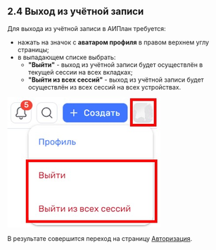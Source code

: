 ## 2.4 Выход из учётной записи

Для выхода из учётной записи в АИПлан требуется:  

- нажать на значок с **аватаром профиля** в правом верхнем углу страницы;  
- в выпадающем списке выбрать: 
    - **"Выйти"** - выход из учётной записи будет осуществлён в текущей сессии на всех вкладках;
    - **"Выйти из всех сессий"** - выход из учётной записи будет осуществлён из всех сессий на всех устройствах.

![exit](/imgs/exit.jpg)

В результате совершится переход на страницу [Авторизация](../0_login/0_login.md).
